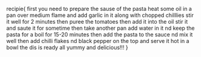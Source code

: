 recipie{
    first you need to prepare the sause of the pasta
    heat some oil in a pan over medium flame and add garlic in it along with chopped chilllies 
    stir it well for 2 minutes then puree the tomatoes then add it into the oil stir it and saute it for sometime
    then take another pan add water in it nd keep the pasta for a boil for 15-20 minutes
    then add the pasta to the sauce nd mix it well then add chilli flakes nd black pepper on the top
    and serve it hot in a bowl
    the dis is ready all yummy and delicious!!!
}